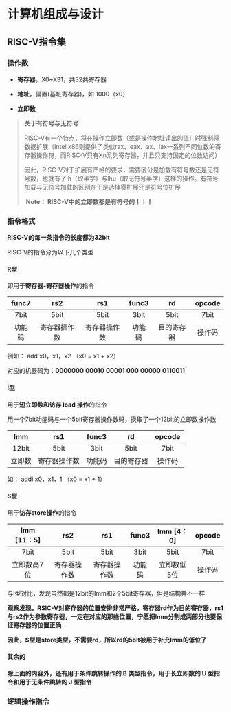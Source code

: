 # 计算机组成与设计

## RISC-V指令集

### 操作数

- **寄存器**，X0~X31，共32共寄存器
- **地址**，偏置(基址寄存器)，如 1000（x0）

- **立即数**

> **关于有符号与无符号**
>
> ​	RISC-V有一个特点，将在操作立即数（或是操作地址读出的值）时强制将数据扩展（Intel x86则提供了类似rax、eax、ax、lax一系列不同位数的寄存器操作符，而RISC-V只有Xn系列寄存器，并且只支持固定的位数访问）
>
> ​	因此，RISC-V对于扩展有严格的要求，需要区分是加载有符号数还是无符号数，也就有了lh（取半字）与lhu（取无符号半字）这样的操作。有符号加载与无符号加载的区别在于是选择零扩展还是符号位扩展
>
> ​	**Note： RISC-V中的立即数都是有符号的！！！**

### 指令格式

**RISC-V的每一条指令的长度都为32bit**

RISC-V的指令分为以下几个类型

#### R型

即用于**寄存器-寄存器操作**的指令

| func7  |     rs2      |     rs1      | func3  |     rd     | opcode |
| :----: | :----------: | :----------: | :----: | :--------: | :----: |
|  7bit  |     5bit     |     5bit     |  3bit  |    5bit    |  7bit  |
| 功能码 | 寄存器操作数 | 寄存器操作数 | 功能码 | 目的寄存器 | 操作码 |

例如： add x0，x1，x2	（x0 = x1 + x2）

对应的机器码为：**0000000** **00010** **00001** **000** **00000** **0110011**

#### I型

用于**短立即数和访存 load 操作**的指令

用一个7bit功能码与一个5bit寄存器操作数码，换取了一个12bit的立即数操作数

|  Imm   |     rs1      | func3  |     rd     | opcode |
| :----: | :----------: | :----: | :--------: | :----: |
| 12bit  |     5bit     |  3bit  |    5bit    |  7bit  |
| 立即数 | 寄存器操作数 | 功能码 | 目的寄存器 | 操作码 |

如： addi x0，x1，1  （x0 = x1 + 1）

#### S型

用于**访存store操作**的指令

| Imm [11：5] |     rs2      |     rs1      | func3  | Imm [4：0]  | opcode |
| :---------: | :----------: | :----------: | :----: | :---------: | :----: |
|    7bit     |     5bit     |     5bit     |  3bit  |    5bit     |  7bit  |
| 立即数高7位 | 寄存器操作数 | 寄存器操作数 | 功能码 | 立即数低5位 | 操作码 |

与I型对比，发现虽然都是12bit的Imm和2个5bit寄存器，但是结构并不一样

**观察发现，RSIC-V对寄存器的位置安排非常严格，寄存器rd作为目的寄存器，rs1与rs2作为参数寄存器，一定在对应的那些位置，宁愿把Imm分割成两部分也要保证寄存器的位置正确**

**因此，S型是store类型，不需要rd，所以rd的5bit被用于补充Imm的低位了**

#### 其余的

**除上面的内容外，还有用于条件跳转操作的 B 类型指令，用于长立即数的 U 型指令和用于无条件跳转的 J 型指令**

### 逻辑操作指令